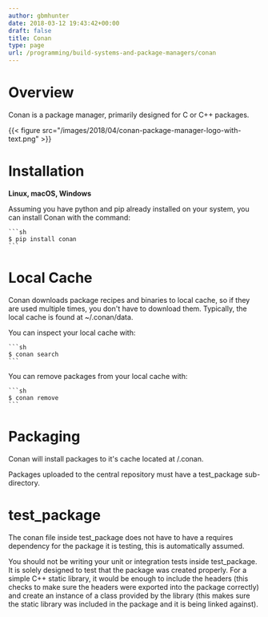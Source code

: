 ```yaml
---
author: gbmhunter
date: 2018-03-12 19:43:42+00:00
draft: false
title: Conan
type: page
url: /programming/build-systems-and-package-managers/conan
---
```


# Overview

Conan is a package manager, primarily designed for C or C++ packages.

{{< figure src="/images/2018/04/conan-package-manager-logo-with-text.png"   >}}

# Installation

**Linux, macOS, Windows**

Assuming you have python and pip already installed on your system, you can install Conan with the command:

    ```sh
    $ pip install conan
    ```

# Local Cache

Conan downloads package recipes and binaries to local cache, so if they are used multiple times, you don't have to download them. Typically, the local cache is found at ~/.conan/data.

You can inspect your local cache with:

    ```sh    
    $ conan search
    ```

You can remove packages from your local cache with:

    ```sh    
    $ conan remove
    ```

# Packaging

Conan will install packages to it's cache located at <user home directory>/.conan.

Packages uploaded to the central repository must have a test_package sub-directory.

# test_package

The conan file inside test_package does not have to have a requires dependency for the package it is testing, this is automatically assumed.

You should not be writing your unit or integration tests inside test_package. It is solely designed to test that the package was created properly. For a simple C++ static library, it would be enough to include the headers (this checks to make sure the headers were exported into the package correctly) and create an instance of a class provided by the library (this makes sure the static library was included in the package and it is being linked against).
